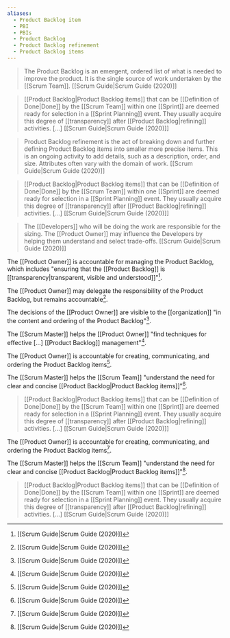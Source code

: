 ```yaml
---
aliases:
  - Product Backlog item
  - PBI
  - PBIs
  - Product Backlog
  - Product Backlog refinement
  - Product Backlog items
---
```


> The Product Backlog is an emergent, ordered list of what is needed to improve the product. It is the single source of work undertaken by the [[Scrum Team]].
> [[Scrum Guide|Scrum Guide (2020)]]


> [[Product Backlog|Product Backlog items]] that can be [[Definition of Done|Done]] by the [[Scrum Team]] within one [[Sprint]] are deemed ready for selection in a [[Sprint Planning]] event. They usually acquire this degree of [[transparency]] after [[Product Backlog|refining]] activities. \[...\]
> [[Scrum Guide|Scrum Guide (2020)]]

> Product Backlog refinement is the act of breaking down and further defining Product Backlog items into smaller more precise items. This is an ongoing activity to add details, such as a description, order, and size. Attributes often vary with the domain of work.
> [[Scrum Guide|Scrum Guide (2020)]]

> [[Product Backlog|Product Backlog items]] that can be [[Definition of Done|Done]] by the [[Scrum Team]] within one [[Sprint]] are deemed ready for selection in a [[Sprint Planning]] event. They usually acquire this degree of [[transparency]] after [[Product Backlog|refining]] activities. \[...\]
> [[Scrum Guide|Scrum Guide (2020)]]

> The [[Developers]] who will be doing the work are responsible for the sizing. The [[Product Owner]] may influence the Developers by helping them understand and select trade-offs.
> [[Scrum Guide|Scrum Guide (2020)]]

The [[Product Owner]] is accountable for managing the Product Backlog, which includes "ensuring that the [[Product Backlog]] is [[transparency|transparent, visible and understood]]"[^scrum-guide-2020].

The [[Product Owner]] may delegate the responsibility of the Product Backlog, but remains accountable[^scrum-guide-2020].

The decisions of the [[Product Owner]] are visible to the [[organization]] "in the content and ordering of the Product Backlog"[^scrum-guide-2020].

The [[Scrum Master]] helps the [[Product Owner]] "find techniques for effective \[...\] [[Product Backlog]] management"[^scrum-guide-2020].


The [[Product Owner]] is accountable for creating, communicating, and ordering the Product Backlog items[^scrum-guide-2020].

The [[Scrum Master]] helps the [[Scrum Team]] "understand the need for clear and concise [[Product Backlog|Product Backlog items]]"[^scrum-guide-2020].


> [[Product Backlog|Product Backlog items]] that can be [[Definition of Done|Done]] by the [[Scrum Team]] within one [[Sprint]] are deemed ready for selection in a [[Sprint Planning]] event. They usually acquire this degree of [[transparency]] after [[Product Backlog|refining]] activities. \[...\]
> [[Scrum Guide|Scrum Guide (2020)]]

The [[Product Owner]] is accountable for creating, communicating, and ordering the Product Backlog items[^scrum-guide-2020].

The [[Scrum Master]] helps the [[Scrum Team]] "understand the need for clear and concise [[Product Backlog|Product Backlog items]]"[^scrum-guide-2020].


> [[Product Backlog|Product Backlog items]] that can be [[Definition of Done|Done]] by the [[Scrum Team]] within one [[Sprint]] are deemed ready for selection in a [[Sprint Planning]] event. They usually acquire this degree of [[transparency]] after [[Product Backlog|refining]] activities. \[...\]
> [[Scrum Guide|Scrum Guide (2020)]]

[^scrum-guide-2020]: [[Scrum Guide|Scrum Guide (2020)]]
